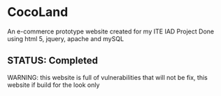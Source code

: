 # CocoLand
An e-commerce prototype website created for my ITE IAD Project
Done using html 5, jquery, apache and mySQL

## STATUS: Completed

WARNING: this website is full of vulnerabilities that will not be fix, this website if build for the look only
